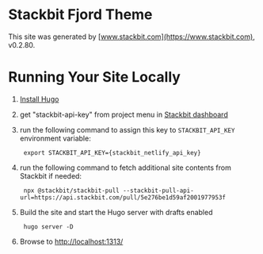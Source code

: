 # Stackbit Fjord Theme

This site was generated by [www.stackbit.com](https://www.stackbit.com), v0.2.80.

# Running Your Site Locally

1. [Install Hugo](https://gohugo.io/getting-started/quick-start/#step-1-install-hugo)

1. get "stackbit-api-key" from project menu in [Stackbit dashboard](https://app.stackbit.com/dashboard)

1. run the following command to assign this key to `STACKBIT_API_KEY` environment variable:

        export STACKBIT_API_KEY={stackbit_netlify_api_key}

1. run the following command to fetch additional site contents from Stackbit if needed:

        npx @stackbit/stackbit-pull --stackbit-pull-api-url=https://api.stackbit.com/pull/5e276be1d59af2001977953f

1. Build the site and start the Hugo server with drafts enabled

        hugo server -D

1. Browse to [http://localhost:1313/](http://localhost:1313/)

